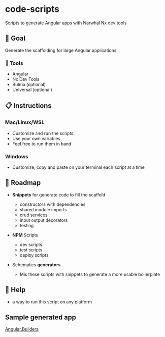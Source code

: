 # code-scripts

Scripts to generate Angular apps with Narwhal Nx dev tools

## 🎯 Goal

Generate the scaffolding for large Angular applications

### 🧰 Tools

- Angular
- Nx Dev Tools
- Bulma (optional)
- Universal (optional)

## 📋 Instructions

### Mac/Linux/WSL

- Customize and run the scripts
- Use your own variables
- Feel free to run them in band

### Windows

- Customize, copy and paste on your terminal each script at a time

## 🧭 Roadmap

- **Snippets** for generate code to fill the scaffold

  - constructors with dependencies
  - shared module imports
  - crud services
  - input output decorators
  - testing

- **NPM** Scripts

  - dev scripts
  - test scripts
  - deploy scripts

- Schematics **generators**

  - Mis these scripts with snippets to generate a more usable boilerplate

## 🦺 Help

- a way to run this script on any platform

## Sample generated app

[Angular.Builders](https://github.com/angularbuilders/angularbuilders)
